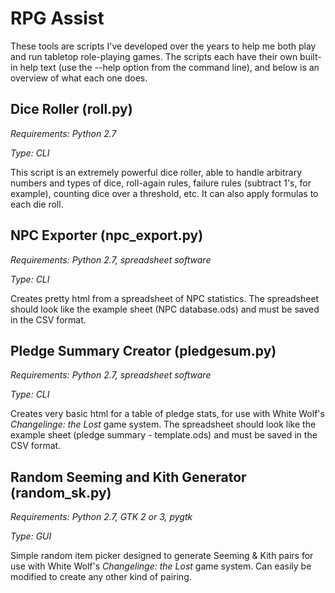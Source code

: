 RPG Assist
==========

These tools are scripts I've developed over the years to help me both play and run tabletop role-playing games. The scripts each have their own built-in help text (use the --help option from the command line), and below is an overview of what each one does.

## Dice Roller (roll.py)

*Requirements: Python 2.7*

*Type: CLI*

This script is an extremely powerful dice roller, able to handle arbitrary numbers and types of dice, roll-again rules, failure rules (subtract 1's, for example), counting dice over a threshold, etc. It can also apply formulas to each die roll.

## NPC Exporter (npc_export.py)

*Requirements: Python 2.7, spreadsheet software*

*Type: CLI*

Creates pretty html from a spreadsheet of NPC statistics. The spreadsheet should look like the example sheet (NPC database.ods) and must be saved in the CSV format.

## Pledge Summary Creator (pledgesum.py)

*Requirements: Python 2.7, spreadsheet software*

*Type: CLI*

Creates very basic html for a table of pledge stats, for use with White Wolf's *Changelinge: the Lost* game system. The spreadsheet should look like the example sheet (pledge summary - template.ods) and must be saved in the CSV format.

## Random Seeming and Kith Generator (random_sk.py)

*Requirements: Python 2.7, GTK 2 or 3, pygtk*

*Type: GUI*

Simple random item picker designed to generate Seeming & Kith pairs for use with White Wolf's *Changelinge: the Lost* game system. Can easily be modified to create any other kind of pairing.
